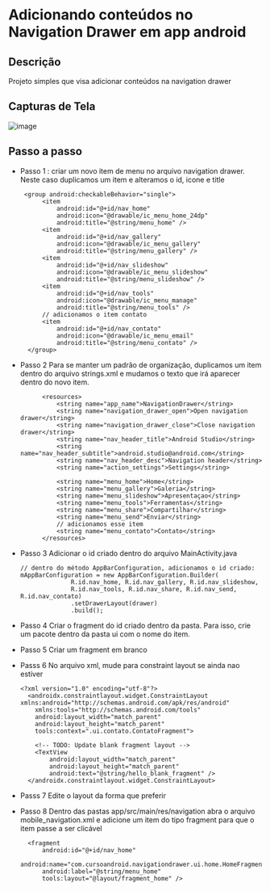 
# Adicionando conteúdos no Navigation Drawer em app android

## Descrição

Projeto simples que visa adicionar conteúdos na navigation drawer 

## Capturas de Tela

![image](https://github.com/AnnaKarolineNunes/NavigationDrawer/assets/101477642/6371a011-1518-4e77-99ed-d86b26fab6a4)


## Passo a passo

- Passo 1 : criar um novo item de menu no arquivo navigation drawer. Neste caso duplicamos um item e alteramos o id, icone e title
  ```
   <group android:checkableBehavior="single">
        <item
            android:id="@+id/nav_home"
            android:icon="@drawable/ic_menu_home_24dp"
            android:title="@string/menu_home" />
        <item
            android:id="@+id/nav_gallery"
            android:icon="@drawable/ic_menu_gallery"
            android:title="@string/menu_gallery" />
        <item
            android:id="@+id/nav_slideshow"
            android:icon="@drawable/ic_menu_slideshow"
            android:title="@string/menu_slideshow" />
        <item
            android:id="@+id/nav_tools"
            android:icon="@drawable/ic_menu_manage"
            android:title="@string/menu_tools" />
        // adicionamos o item contato
        <item
            android:id="@+id/nav_contato"
            android:icon="@drawable/ic_menu_email"
            android:title="@string/menu_contato" />
    </group>
- Passo 2  Para se manter um padrão de organização,  duplicamos um item dentro do arquivo strings.xml e mudamos o texto que irá aparecer dentro do novo item.
  ```
        <resources>
            <string name="app_name">NavigationDrawer</string>
            <string name="navigation_drawer_open">Open navigation drawer</string>
            <string name="navigation_drawer_close">Close navigation drawer</string>
            <string name="nav_header_title">Android Studio</string>
            <string name="nav_header_subtitle">android.studio@android.com</string>
            <string name="nav_header_desc">Navigation header</string>
            <string name="action_settings">Settings</string>
        
            <string name="menu_home">Home</string>
            <string name="menu_gallery">Galeria</string>
            <string name="menu_slideshow">Apresentaçao</string>
            <string name="menu_tools">Ferramentas</string>
            <string name="menu_share">Compartilhar</string>
            <string name="menu_send">Enviar</string>
            // adicionamos esse item
            <string name="menu_contato">Contato</string>
        </resources>

- Passo 3   Adicionar  o id criado dentro do arquivo MainActivity.java
  ```
  // dentro do método AppBarConfiguration, adicionamos o id criado:
  mAppBarConfiguration = new AppBarConfiguration.Builder(
                R.id.nav_home, R.id.nav_gallery, R.id.nav_slideshow,
                R.id.nav_tools, R.id.nav_share, R.id.nav_send, R.id.nav_contato) 
                .setDrawerLayout(drawer)
                .build();

- Passo 4  Criar o fragment do id criado  dentro da pasta. Para isso, crie um pacote dentro da pasta ui com o nome do item.
- Passo 5 Criar um fragment em branco
- Passs 6 No arquivo xml, mude para constraint layout se ainda nao estiver
  ```
  <?xml version="1.0" encoding="utf-8"?>
    <androidx.constraintlayout.widget.ConstraintLayout xmlns:android="http://schemas.android.com/apk/res/android"
      xmlns:tools="http://schemas.android.com/tools"
      android:layout_width="match_parent"
      android:layout_height="match_parent"
      tools:context=".ui.contato.ContatoFragment">
  
      <!-- TODO: Update blank fragment layout -->
      <TextView
          android:layout_width="match_parent"
          android:layout_height="match_parent"
          android:text="@string/hello_blank_fragment" />
    </androidx.constraintlayout.widget.ConstraintLayout>

- Passs 7 Edite o layout da forma que preferir

- Passo 8 Dentro das pastas app/src/main/res/navigation abra o arquivo mobile_navigation.xml e adicione um item do tipo fragment para que o item passe a ser clicável
  ```
    <fragment
        android:id="@+id/nav_home"
        android:name="com.cursoandroid.navigationdrawer.ui.home.HomeFragment"
        android:label="@string/menu_home"
        tools:layout="@layout/fragment_home" />
  

